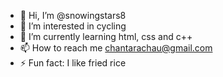- 👋 Hi, I’m @snowingstars8
- 👀 I’m interested in cycling
- 🌱 I’m currently learning html, css and c++
- 📫 How to reach me chantarachau@gmail.com
- ⚡ Fun fact: I like fried rice

<!---
snowingstars8/snowingstars8 is a ✨ special ✨ repository because its `README.md` (this file) appears on your GitHub profile.
You can click the Preview link to take a look at your changes.
--->
